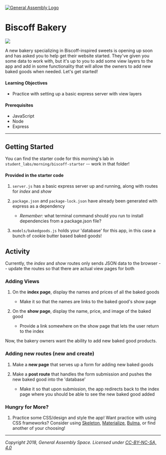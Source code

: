 [![General Assembly Logo](/ga_cog.png)](https://generalassemb.ly)

# Biscoff Bakery

![](https://i.ytimg.com/vi/CIGk1sgCfSg/maxresdefault.jpg)

A new bakery specializing in Biscoff-inspired sweets is opening up soon and has asked you to help get their website started. They've given you some data to work with, but it's up to you to add some view layers to the app and add in some functionality that will allow the owners to add new baked goods when needed. Let's get started!

#### Learning Objectives

- Practice with setting up a basic express server with view layers

#### Prerequisites

- JavaScript
- Node
- Express 

---

## Getting Started

You can find the starter code for this morning's lab in `student_labs/morning/biscoff-starter` -- work in that folder!

#### Provided in the starter code
1. `server.js` has a basic express server up and running, along with routes for *index* and *show*

1. `package.json` and `package-lock.json` have already been generated with express as a dependency
    - _Remember:_ what terminal command should you run to install dependencies from a package.json file?

1. `models/bakedgoods.js` holds your 'database' for this app, in this case a bunch of cookie butter based baked goods!

## Activity
Currently, the *index* and *show* routes only sends JSON data to the browser -- update the routes so that there are actual view pages for both

### Adding Views
1. On the **index page**, display the names and prices of all the baked goods
    - Make it so that the names are links to the baked good's show page

1. On the **show page**, display the name, price, and image of the baked good
    - Provide a link somewhere on the show page that lets the user return to the index

Now, the bakery owners want the ability to add new baked good products.

### Adding new routes (new and create)
1. Make a **new page** that serves up a form for adding new baked goods

1. Make a **post route** that handles the form submission and pushes the new baked good into the 'database'
    - Make it so that upon submission, the app redirects back to the index page where you should be able to see the new baked good added

### Hungry for More?

1. Practice some CSS/design and style the app! Want practice with using CSS frameworks? Consider using [Skeleton](http://getskeleton.com/), [Materialize](http://materializecss.com/), [Bulma](https://bulma.io/), or find another of your choosing!

---

*Copyright 2018, General Assembly Space. Licensed under [CC-BY-NC-SA, 4.0](https://creativecommons.org/licenses/by-nc-sa/4.0/)*
